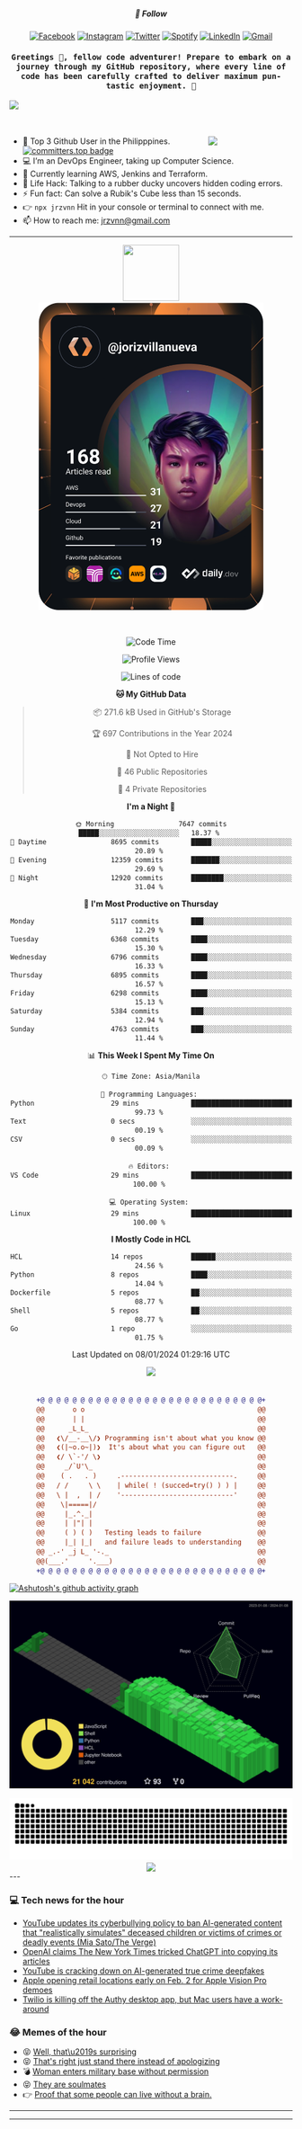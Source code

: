 <h5 align="center">💬 Follow</h5>
<div align="center">

[![Facebook](https://img.shields.io/badge/Facebook-%231877F2.svg?style=for-the-badge&logo=Facebook&logoColor=white)](https://www.facebook.com/Horisyo/)
[![Instagram](https://img.shields.io/badge/Instagram-%23E4405F.svg?style=for-the-badge&logo=Instagram&logoColor=white)](https://www.instagram.com/jrzvnn_/)
[![Twitter](https://img.shields.io/badge/Twitter-%231DA1F2.svg?style=for-the-badge&logo=Twitter&logoColor=white)](https://twitter.com/jrz_studies)
[![Spotify](https://img.shields.io/badge/Spotify-%231ED760.svg?style=for-the-badge&logo=Spotify&logoColor=white)](https://open.spotify.com/user/217td4qrc6mzqjodfalmzjpdi?si=b93099b9078c4ccb)
[![LinkedIn](https://img.shields.io/badge/LinkedIn-%230077B5.svg?style=for-the-badge&logo=LinkedIn&logoColor=white)](https://www.linkedin.com/in/jrz-vnn/)
[![Gmail](https://img.shields.io/badge/Gmail-D14836?style=for-the-badge&logo=gmail&logoColor=white)](mailto:jrzvnn@gmail.com)

</div>
<h4 align="center"><samp>Greetings 👋, fellow code adventurer! Prepare to embark on a journey through my GitHub repository, where every line of code has been carefully crafted to deliver maximum pun-tastic enjoyment. 🚀 </samp></h4>

<!--horizontal divider(gradiant)-->
<img src="https://user-images.githubusercontent.com/73097560/115834477-dbab4500-a447-11eb-908a-139a6edaec5c.gif">

&nbsp; 

<img align='right' src='https://github.com/Rishit-dagli/Rishit-dagli/blob/master/images/octocat-anime.gif' width='150"'>

- 🚀 Top 3 Github User in the Philipppines. [![committers.top badge](https://user-badge.committers.top/philippines/jrzvnn.svg)](https://user-badge.committers.top/philippines/USERNAME)
- 💻 I’m an DevOps Engineer, taking up Computer Science.
- 🤖 Currently learning AWS, Jenkins and Terraform.
- 🎯 Life Hack: Talking to a rubber ducky uncovers hidden coding errors.
- ⚡ Fun fact: Can solve a Rubik's Cube less than 15 seconds.
- 👉 `npx jrzvnn` Hit in your console or terminal to connect with me.
- 📫 How to reach me: jrzvnn@gmail.com

---

<!--🖼️OCTOCAT-->
<p align="center">

<img src="https://media.giphy.com/media/IP7sarl7C5lSFCw9rG/giphy.gif"  width="100px" height="100px">
<br />
<a href="https://app.daily.dev/jorizvillanueva"><img src="https://github.com/jrzvnn/jrzvnn/blob/main/devcard.svg" width="400" alt="Joriz Dev Card"/></a>
</p>

<br />
<div align="center">

<!--START_SECTION:waka-->
![Code Time](http://img.shields.io/badge/Code%20Time-231%20hrs%2036%20mins-blue)

![Profile Views](http://img.shields.io/badge/Profile%20Views-30-blue)

![Lines of code](https://img.shields.io/badge/From%20Hello%20World%20I%27ve%20Written-1.6%20million%20lines%20of%20code-blue)

**🐱 My GitHub Data** 

> 📦 271.6 kB Used in GitHub's Storage 
 > 
> 🏆 697 Contributions in the Year 2024
 > 
> 🚫 Not Opted to Hire
 > 
> 📜 46 Public Repositories 
 > 
> 🔑 4 Private Repositories 
 > 
**I'm a Night 🦉** 

```text
🌞 Morning                7647 commits        █████░░░░░░░░░░░░░░░░░░░░   18.37 % 
🌆 Daytime                8695 commits        █████░░░░░░░░░░░░░░░░░░░░   20.89 % 
🌃 Evening                12359 commits       ███████░░░░░░░░░░░░░░░░░░   29.69 % 
🌙 Night                  12920 commits       ████████░░░░░░░░░░░░░░░░░   31.04 % 
```
📅 **I'm Most Productive on Thursday** 

```text
Monday                   5117 commits        ███░░░░░░░░░░░░░░░░░░░░░░   12.29 % 
Tuesday                  6368 commits        ████░░░░░░░░░░░░░░░░░░░░░   15.30 % 
Wednesday                6796 commits        ████░░░░░░░░░░░░░░░░░░░░░   16.33 % 
Thursday                 6895 commits        ████░░░░░░░░░░░░░░░░░░░░░   16.57 % 
Friday                   6298 commits        ████░░░░░░░░░░░░░░░░░░░░░   15.13 % 
Saturday                 5384 commits        ███░░░░░░░░░░░░░░░░░░░░░░   12.94 % 
Sunday                   4763 commits        ███░░░░░░░░░░░░░░░░░░░░░░   11.44 % 
```


📊 **This Week I Spent My Time On** 

```text
🕑︎ Time Zone: Asia/Manila

💬 Programming Languages: 
Python                   29 mins             █████████████████████████   99.73 % 
Text                     0 secs              ░░░░░░░░░░░░░░░░░░░░░░░░░   00.19 % 
CSV                      0 secs              ░░░░░░░░░░░░░░░░░░░░░░░░░   00.09 % 

🔥 Editors: 
VS Code                  29 mins             █████████████████████████   100.00 % 

💻 Operating System: 
Linux                    29 mins             █████████████████████████   100.00 % 
```

**I Mostly Code in HCL** 

```text
HCL                      14 repos            ██████░░░░░░░░░░░░░░░░░░░   24.56 % 
Python                   8 repos             ████░░░░░░░░░░░░░░░░░░░░░   14.04 % 
Dockerfile               5 repos             ██░░░░░░░░░░░░░░░░░░░░░░░   08.77 % 
Shell                    5 repos             ██░░░░░░░░░░░░░░░░░░░░░░░   08.77 % 
Go                       1 repo              ░░░░░░░░░░░░░░░░░░░░░░░░░   01.75 % 
```




 Last Updated on 08/01/2024 01:29:16 UTC
<!--END_SECTION:waka-->

<img src="https://wakatime.com/share/@jrzvnn/70a4618c-7cd9-4016-b7b9-eabe75c837ee.svg">

<br />
<br />

```diff
+@ @ @ @ @ @ @ @ @ @ @ @ @ @ @ @ @ @ @ @ @ @ @ @ @ @ @ @+
@@       o o                                           @@
@@       | |                                           @@
@@      _L_L_                                          @@
@@   ❮\/__-__\/❯ Programming isn't about what you know @@
@@   ❮(|~o.o~|)❯  It's about what you can figure out   @@
@@   ❮/ \`-'/ \❯                                       @@
@@     _/`U'\_                                         @@
@@    ( .   . )     .----------------------------.     @@
@@   / /     \ \    | while( ! (succed=try() ) ) |     @@
@@   \ |  ,  | /    '----------------------------'     @@
@@    \|=====|/                                        @@
@@     |_.^._|                                         @@
@@     | |"| |                                         @@
@@     ( ) ( )   Testing leads to failure              @@
@@     |_| |_|   and failure leads to understanding    @@
@@ _.-' _j L_ '-._                                     @@
@@(___.'     '.___)                                    @@
+@ @ @ @ @ @ @ @ @ @ @ @ @ @ @ @ @ @ @ @ @ @ @ @ @ @ @ @+

```

</div>




[![Ashutosh's github activity graph](https://github-readme-activity-graph.vercel.app/graph?username=jrzvnn&theme=github-compact)](https://github.com/ashutosh00710/github-readme-activity-graph)


![svg](profile-3d-contrib/profile-night-green.svg)

<div align="center">
<img src="https://github.com/jrzvnn/jrzvnn/blob/output/github-snake-dark.svg">
</div>

<div align=center>
<img align=center src=https://metrics.lecoq.io/jrzvnn?template=classic&isocalendar=1&languages=1&achievements=1&base=header%2C%20activity%2C%20community%2C%20repositories%2C%20metadata&base.indepth=false&base.hireable=false&base.skip=false&isocalendar=false&isocalendar.duration=full-year&languages=false&languages.limit=8&languages.threshold=0%25&languages.other=false&languages.colors=github&languages.sections=most-used&languages.indepth=false&languages.analysis.timeout=15&languages.analysis.timeout.repositories=7.5&languages.categories=markup%2C%20programming&languages.recent.categories=markup%2C%20programming&languages.recent.load=300&languages.recent.days=14&achievements=false&achievements.threshold=C&achievements.secrets=true&achievements.display=detailed&achievements.limit=0&config.timezone=Asia%2FManila)
</div>
<div align="left">
---

### 💻 Tech news for the hour

<!-- TECH:START -->
 - [YouTube updates its cyberbullying policy to ban AI-generated content that &quot;realistically simulates&quot; deceased children or victims of crimes or deadly events &lpar;Mia Sato/The Verge&rpar;](http://www.techmeme.com/240108/p26#a240108p26)
 - [OpenAI claims The New York Times tricked ChatGPT into copying its articles](https://www.theverge.com/2024/1/8/24030283/openai-nyt-lawsuit-fair-use-ai-copyright)
 - [YouTube is cracking down on AI-generated true crime deepfakes](https://www.theverge.com/2024/1/8/24030107/youtube-ai-deepfakes-true-crime-victims-minors)
 - [Apple opening retail locations early on Feb. 2 for Apple Vision Pro demoes](https://appleinsider.com/articles/24/01/08/apple-opening-retail-locations-early-on-feb-2-for-apple-vision-pro-demoes?utm_medium=rss)
 - [Twilio is killing off the Authy desktop app, but Mac users have a work-around](https://appleinsider.com/articles/24/01/08/twilio-is-killing-off-the-authy-desktop-app-but-mac-users-have-a-work-around?utm_medium=rss)<!-- TECH:END -->

### 😂 Memes of the hour

<!-- MEMES:START -->
 - 😝 [Well, that\u2019s surprising](http://9gag.com/gag/aPgELzq)
 - 😝 [That&#39;s right just stand there instead of apologizing](http://9gag.com/gag/aqePEmP)
 - 💣 [Woman enters military base without permission](http://9gag.com/gag/aZD65O6)
 - 😝 [They are soulmates](http://9gag.com/gag/aVbp6jP)
 - 👉 [Proof that some people can live without a brain.](http://9gag.com/gag/a4oXyDd)<!-- MEMES:END -->

---

---
